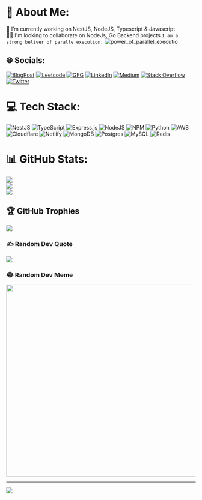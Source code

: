 # 💫 About Me:
🔭 I’m currently working on NestJS, NodeJS, Typescript & Javascript<br>👯‍♀️ I'm looking to collaborate on NodeJs, Go Backend projects
`I am a strong beliver of paralle execution.`
![power_of_parallel_executio](https://github.com/satyajitnayk/satyajitnayk/assets/32722867/ade5e63d-a58c-4846-9f8c-466e0200024c)




## 🌐 Socials:
[![BlogPost](https://img.shields.io/badge/BlogPost-12100E?logo=leetcode&logoColor=white)](https://satyajitnayk.blogspot.com/) 
[![Leetcode](https://img.shields.io/badge/Leetcode-12100E?logo=leetcode&logoColor=white)](https://leetcode.com/satyajitnayk/) 
[![GFG](https://img.shields.io/badge/GFG-12100E?logo=geeksforgeeks&logoColor=white)](https://auth.geeksforgeeks.org/user/satyajitnayk/practice/) 
[![LinkedIn](https://img.shields.io/badge/LinkedIn-%230077B5.svg?logo=linkedin&logoColor=white)](https://linkedin.com/in/satyajitnayk) [![Medium](https://img.shields.io/badge/Medium-12100E?logo=medium&logoColor=white)](https://medium.com/@satyajitnayk) [![Stack Overflow](https://img.shields.io/badge/-Stackoverflow-FE7A16?logo=stack-overflow&logoColor=white)](https://stackoverflow.com/users/20283532) [![Twitter](https://img.shields.io/badge/Twitter-%231DA1F2.svg?logo=Twitter&logoColor=white)](https://twitter.com/satyajitnayk) 


# 💻 Tech Stack:
![NestJS](https://img.shields.io/badge/nestjs-%23000000.svg?style=for-the-badge&logo=nestjs&logoColor=red) ![TypeScript](https://img.shields.io/badge/typescript-%23007ACC.svg?style=for-the-badge&logo=typescript&logoColor=white) ![Express.js](https://img.shields.io/badge/express.js-%23404d59.svg?style=for-the-badge&logo=express&logoColor=%2361DAFB) ![NodeJS](https://img.shields.io/badge/node.js-6DA55F?style=for-the-badge&logo=node.js&logoColor=white) ![NPM](https://img.shields.io/badge/NPM-%23000000.svg?style=for-the-badge&logo=npm&logoColor=white) ![Python](https://img.shields.io/badge/python-3670A0?style=for-the-badge&logo=python&logoColor=ffdd54) ![AWS](https://img.shields.io/badge/AWS-%23FF9900.svg?style=for-the-badge&logo=amazon-aws&logoColor=white) ![Cloudflare](https://img.shields.io/badge/Cloudflare-F38020?style=for-the-badge&logo=Cloudflare&logoColor=white) ![Netlify](https://img.shields.io/badge/netlify-%23000000.svg?style=for-the-badge&logo=netlify&logoColor=#00C7B7) ![MongoDB](https://img.shields.io/badge/MongoDB-%234ea94b.svg?style=for-the-badge&logo=mongodb&logoColor=white) ![Postgres](https://img.shields.io/badge/postgres-%23316192.svg?style=for-the-badge&logo=postgresql&logoColor=white) ![MySQL](https://img.shields.io/badge/mysql-%2300f.svg?style=for-the-badge&logo=mysql&logoColor=white) ![Redis](https://img.shields.io/badge/redis-%23DD0031.svg?style=for-the-badge&logo=redis&logoColor=white)
# 📊 GitHub Stats:
![](https://github-readme-stats.vercel.app/api?username=satyajitnayk&theme=tokyonight&hide_border=false&include_all_commits=true&count_private=true)<br/>
![](https://github-readme-streak-stats.herokuapp.com/?user=satyajitnayk&theme=tokyonight&hide_border=false)<br/>
![](https://github-readme-stats.vercel.app/api/top-langs/?username=satyajitnayk&theme=tokyonight&hide_border=false&include_all_commits=true&count_private=true&layout=compact)

## 🏆 GitHub Trophies
![](https://github-profile-trophy.vercel.app/?username=satyajitnayk&theme=algolia&no-frame=false&no-bg=false&margin-w=4)

### ✍️ Random Dev Quote
![](https://quotes-github-readme.vercel.app/api?type=horizontal&theme=radical)

### 😂 Random Dev Meme
<img src="https://random-memer.herokuapp.com/" width="512px"/>

---
[![](https://visitcount.itsvg.in/api?id=satyajitnayk&icon=0&color=1)](https://visitcount.itsvg.in)
